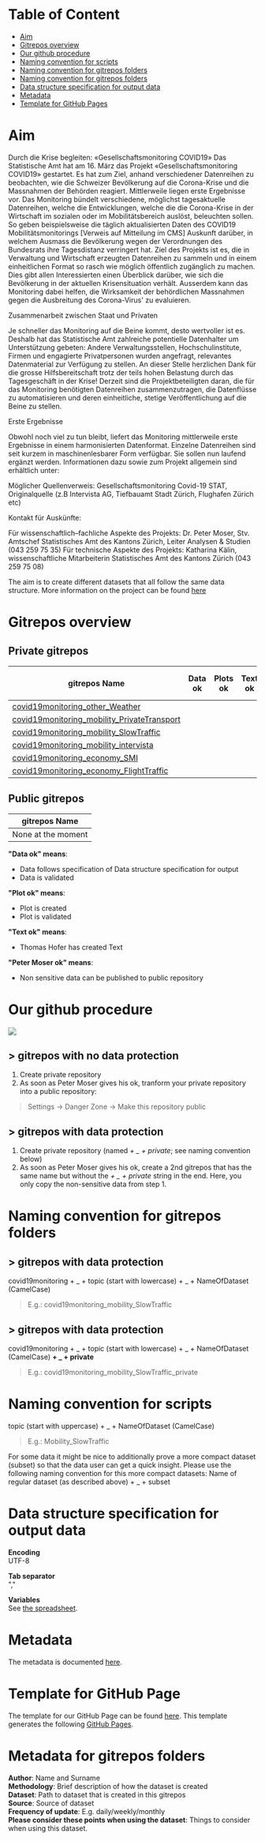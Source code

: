# Table of Content
- [Aim](https://github.com/statistikZH/covid19monitoring/tree/master#aim) <br>
- [Gitrepos overview](https://github.com/statistikZH/covid19monitoring/tree/master#gitrepos-overview) <br>
- [Our github procedure](https://github.com/statistikZH/covid19monitoring#our-github-procedure) <br>
- [Naming convention for scripts](https://github.com/statistikZH/covid19monitoring/tree/master#naming-convention-for-scripts) <br>
- [Naming convention for gitrepos folders](https://github.com/statistikZH/covid19monitoring/tree/master#naming-convention-for-gitrepos-folders) <br>
- [Naming convention for gitrepos folders](https://github.com/statistikZH/covid19monitoring/tree/master#naming-convention-for-scripts) <br>
- [Data structure specification for output data](https://github.com/statistikZH/covid19monitoring/tree/master#data-structure-specification-for-output-data) <br>
- [Metadata](https://github.com/statistikZH/covid19monitoring/tree/master#metadata) <br>
- [Template for GitHub Pages](https://github.com/statistikZH/covid19monitoring/blob/master/README.md#tempalte-for-github-page) <br>

# Aim
Durch die Krise begleiten: «Gesellschaftsmonitoring COVID19»
Das Statistische Amt hat am 16. März das Projekt «Gesellschaftsmonitoring COVID19» gestartet. Es hat zum Ziel, anhand verschiedener Datenreihen zu beobachten, wie die Schweizer Bevölkerung auf die Corona-Krise und die Massnahmen der Behörden reagiert. Mittlerweile liegen erste Ergebnisse vor.
Das Monitoring bündelt verschiedene, möglichst tagesaktuelle Datenreihen, welche die Entwicklungen, welche die die Corona-Krise in der Wirtschaft im sozialen oder im Mobilitätsbereich auslöst, beleuchten sollen. So geben beispielsweise die täglich aktualisierten Daten des COVID19 Mobilitätsmonitorings [Verweis auf Mitteilung im CMS] Auskunft darüber, in welchem Ausmass die Bevölkerung wegen der Verordnungen des Bundesrats ihre Tagesdistanz verringert hat. Ziel des Projekts ist es, die in Verwaltung und Wirtschaft erzeugten Datenreihen zu sammeln und in einem einheitlichen Format so rasch wie möglich öffentlich zugänglich zu machen. Dies gibt allen Interessierten einen Überblick darüber, wie sich die Bevölkerung in der aktuellen Krisensituation verhält. Ausserdem kann das Monitoring dabei helfen, die Wirksamkeit der behördlichen Massnahmen gegen die Ausbreitung des Corona-Virus' zu evaluieren.

Zusammenarbeit zwischen Staat und Privaten

Je schneller das Monitoring auf die Beine kommt, desto wertvoller ist es. Deshalb hat das Statistische Amt zahlreiche potentielle Datenhalter um Unterstützung gebeten: Andere Verwaltungsstellen, Hochschulinstitute, Firmen und engagierte Privatpersonen wurden angefragt, relevantes Datenmaterial zur Verfügung zu stellen. An dieser Stelle herzlichen Dank für die grosse Hilfsbereitschaft trotz der teils hohen Belastung durch das Tagesgeschäft in der Krise! Derzeit sind die Projektbeteiligten daran, die für das Monitoring benötigten Datenreihen zusammenzutragen, die Datenflüsse zu automatisieren und deren einheitliche, stetige Veröffentlichung auf die Beine zu stellen.

Erste Ergebnisse

Obwohl noch viel zu tun bleibt, liefert das Monitoring mittlerweile erste Ergebnisse in einem harmonisierten Datenformat. Einzelne Datenreihen sind seit kurzem in maschinenlesbarer Form verfügbar. Sie sollen nun laufend ergänzt werden. Informationen dazu sowie zum Projekt allgemein sind erhältlich unter:

Möglicher Quellenverweis: Gesellschaftsmonitoring Covid-19 STAT, Originalquelle (z.B Intervista AG, Tiefbauamt Stadt Zürich, Flughafen Zürich etc)

Kontakt für Auskünfte:

Für wissenschaftlich–fachliche Aspekte des Projekts:
Dr. Peter Moser, Stv. Amtschef Statistisches Amt des Kantons Zürich, Leiter Analysen & Studien (043 259 75 35)
Für technische Aspekte des Projekts:
Katharina Kälin, wissenschaftliche Mitarbeiterin Statistisches Amt des Kantons Zürich (043 259 75 08) 



The aim is to create different datasets that all follow the same data structure. More information on the project can be found [here](https://bit.ly/2UbzLdv)

# Gitrepos overview

## Private gitrepos

| gitrepos Name  | Data ok |Plots ok|Text ok|Peter Moser ok|
| ------------- | ------------- |------------|------------|------------
| [covid19monitoring_other_Weather](https://github.com/statistikZH/covid19monitoring_other_Weather)  |   | | ||
| [covid19monitoring_mobility_PrivateTransport](https://github.com/statistikZH/covid19monitoring_mobility_PrivateTransport)   |   ||||
| [covid19monitoring_mobility_SlowTraffic](https://github.com/statistikZH/covid19monitoring_mobility_SlowTraffic)   |   ||||
| [covid19monitoring_mobility_intervista](https://github.com/statistikZH/covid19monitoring_mobility_intervista)   |   ||||
| [covid19monitoring_economy_SMI](https://github.com/statistikZH/covid19monitoring_economy_SMI)   |   ||||
| [covid19monitoring_economy_FlightTraffic](https://github.com/statistikZH/covid19monitoring_economy_FlightTraffic)   |  ||||
  
## Public gitrepos
   
| gitrepos Name | 
| ------------- | 
|  None at the moment |

**"Data ok" means**: 
-  Data follows specification of Data structure specification for output 
-  Data is validated

**"Plot ok" means**: 
-  Plot is created 
-  Plot is validated

**"Text ok" means**: 
-  Thomas Hofer has created Text

**"Peter Moser ok" means**: 
-  Non sensitive data can be published to public repository 

# Our github procedure 

![](methodology.jpg)

## > gitrepos with no data protection
1. Create private repository <br>
2. As soon as Peter Moser gives his ok, tranform your private repository into a public repository: 
> Settings -> Danger Zone -> Make this repository public

## > gitrepos with data protection
1. Create private repository  (named *+ _ + private*; see naming convention below) <br>
2. As soon as Peter Moser gives his ok, create a 2nd gitrepos that has the same name but without the *+ _ + private* string in the end. Here, you only copy the non-sensitive data from step 1. 

# Naming convention for gitrepos folders

## > gitrepos  with data protection
covid19monitoring  + _ +   topic (start with lowercase)  + _ +  NameOfDataset (CamelCase)<br>
> E.g.: covid19monitoring_mobility_SlowTraffic

## > gitrepos  with data protection
covid19monitoring  + _ +   topic (start with lowercase)  + _ +  NameOfDataset (CamelCase) **+ _ + private** <br>
> E.g.: covid19monitoring_mobility_SlowTraffic_private

# Naming convention for scripts

topic (start with uppercase) + _ +  NameOfDataset (CamelCase) <br>
> E.g.: Mobility_SlowTraffic

For some data it might be nice to additionally prove a more compact dataset (subset) so that the data user can get a quick insight. 
Please use the following naming convention for this more compact datasets: 
Name of regular dataset (as described above) + _ + subset

# Data structure specification for output data

**Encoding**<br>
UTF-8 <br>

**Tab separator**<br>
"," <br>

**Variables**<br>
See [the spreadsheet](https://docs.google.com/spreadsheets/d/16bmV79jLgKt_miaFbQpSAcGBkqYA0pWXbmFviaTZUuk/edit#gid=0). 

# Metadata

The metadata is documented [here](https://docs.google.com/spreadsheets/d/1AXn18Cz-DJATHCsc_zfyHReWdK0FGjbcbLxxIgjGulg/edit#gid=2058194538).

# Template for GitHub Page

The template for our GitHub Page can be found [here](https://github.com/statistikZH/covid19monitoring/blob/master/Template_GitHubPages.Rmd). This template generates the following [GitHub Pages](https://statistikzh.github.io/covid19monitoring/). 

# Metadata for gitrepos folders

**Author**: Name and Surname <br>
**Methodology**: Brief description of how the dataset is created <br>
**Dataset**: Path to dataset that is created in this gitrepos <br>
**Source**: Source of dataset <br>
**Frequency of update**: E.g. daily/weekly/monthly <br>
**Please consider these points when using the dataset**: Things to consider when using this dataset.<br>


